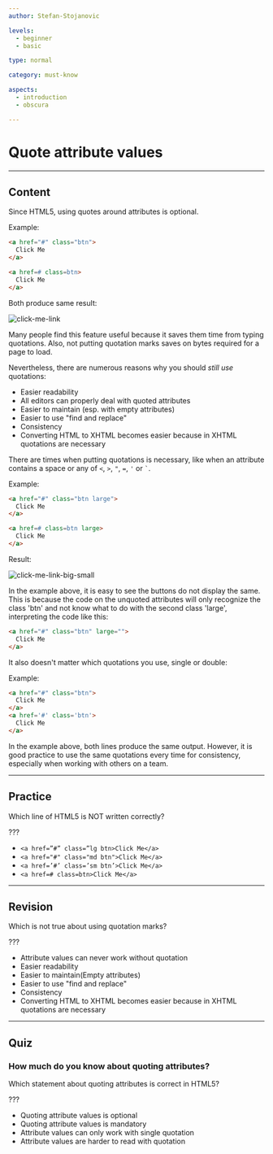 ```yaml
---
author: Stefan-Stojanovic

levels:
  - beginner
  - basic

type: normal

category: must-know

aspects:
  - introduction
  - obscura

---
```

# Quote attribute values
---
## Content

Since HTML5, using quotes around attributes is optional.

Example:
```html
<a href="#" class="btn">
  Click Me
</a>

<a href=# class=btn>
  Click Me
</a>
```
Both produce same result:

![click-me-link](https://img.enkipro.com/1184fa553196db3c06d4aee6934e5d55.png)

Many people find this feature useful because it saves them time from typing quotations. Also, not putting quotation marks saves on bytes required for a page to load. 

Nevertheless, there are numerous reasons why you should *still use* quotations:

- Easier readability
- All editors can properly deal with quoted attributes
- Easier to maintain (esp. with empty attributes)
- Easier to use "find and replace"
- Consistency
- Converting HTML to XHTML becomes easier because in XHTML quotations are necessary

There are times when putting quotations is necessary, like when an attribute contains a space or any of `<`, `>`, `"`, `=`, `'` or `` ` ``.

Example:
```html
<a href="#" class="btn large">
  Click Me
</a>

<a href=# class=btn large>
  Click Me
</a>
```
Result:

![click-me-link-big-small](https://img.enkipro.com/796ceadc553b60a2c00f07c3de9a1bcb.png)

In the example above, it is easy to see the buttons do not display the same. This is because the code on the unquoted attributes will only recognize the class 'btn' and not know what to do with the second class 'large', interpreting the code like this:
```html
<a href="#" class="btn" large="">
  Click Me
</a>
```

It also doesn't matter which quotations you use, single or double:

Example:
```html
<a href="#" class="btn">
  Click Me
</a>
<a href='#' class='btn'>
  Click Me
</a>
```
In the example above, both lines produce the same output. However, it is good practice to use the same quotations every time for consistency, especially when working with others on a team.

---
## Practice

Which line of HTML5 is NOT written correctly?

???

* `<a href=”#” class=”lg btn>Click Me</a>`
* `<a href="#" class="md btn">Click Me</a>`
* `<a href=’#’ class=’sm btn’>Click Me</a>`
* `<a href=# class=btn>Click Me</a>`

---
## Revision

Which is not true about using quotation marks?

???

* Attribute values can never work without quotation
* Easier readability
* Easier to maintain(Empty attributes)
* Easier to use "find and replace"
* Consistency
* Converting HTML to XHTML becomes easier because in XHTML quotations are necessary

___
## Quiz

### How much do you know about quoting attributes?

Which statement about quoting attributes is correct in HTML5?

???

 * Quoting attribute values is optional
 * Quoting attribute values is mandatory
 * Attribute values can only work with single quotation
 * Attribute values are harder to read with quotation
 
